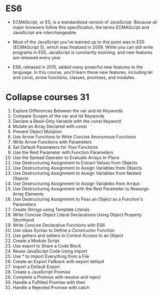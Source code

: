 # ES6
* ECMAScript, or ES, is a standardized version of JavaScript. Because all major browsers follow this specification, the terms ECMAScript and JavaScript are interchangeable.

* Most of the JavaScript you've learned up to this point was in ES5 (ECMAScript 5), which was finalized in 2009. While you can still write programs in ES5, JavaScript is constantly evolving, and new features are released every year.

* ES6, released in 2015, added many powerful new features to the language. In this course, you'll learn these new features, including let and const, arrow functions, classes, promises, and modules.


# Collapse courses 31
<ol>
<li>Explore Differences Between the var and let Keywords</li>

<li>Compare Scopes of the var and let Keywords</li>

<li>Declare a Read-Only Variable with the const Keyword</li>

<li>Mutate an Array Declared with const</li>

<li>Prevent Object Mutation</li>

<li>Use Arrow Functions to Write Concise Anonymous Functions</li>

<li>Write Arrow Functions with Parameters</li>

<li>Set Default Parameters for Your Functions</li>

<li>Use the Rest Parameter with Function Parameters</li>

<li>Use the Spread Operator to Evaluate Arrays In-Place</li>

<li>Use Destructuring Assignment to Extract Values from Objects</li>

<li>Use Destructuring Assignment to Assign Variables from Objects</li>

<li>Use Destructuring Assignment to Assign Variables from Nested </li>Objects

<li>Use Destructuring Assignment to Assign Variables from Arrays</li>

<li>Use Destructuring Assignment with the Rest Parameter to Reassign </li>Array Elements

<li>Use Destructuring Assignment to Pass an Object as a Function's </li>Parameters

<li>Create Strings using Template Literals</li>

<li>Write Concise Object Literal Declarations Using Object Property </li>Shorthand

<li>Write Concise Declarative Functions with ES6</li>

<li>Use class Syntax to Define a Constructor Function</li>

<li>Use getters and setters to Control Access to an Object</li>

<li>Create a Module Script</li>

<li>Use export to Share a Code Block</li>

<li>Reuse JavaScript Code Using import</li>

<li>Use * to Import Everything from a File</li>

<li>Create an Export Fallback with export default</li>

<li>Import a Default Export</li>

<li>Create a JavaScript Promise</li>

<li>Complete a Promise with resolve and reject</li>

<li>Handle a Fulfilled Promise with then</li>

<li>Handle a Rejected Promise with catch</li>
</ol>